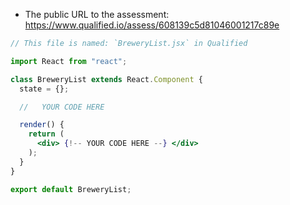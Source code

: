 - The public URL to the assessment: https://www.qualified.io/assess/608139c5d81046001217c89e

```jsx
// This file is named: `BreweryList.jsx` in Qualified

import React from "react";

class BreweryList extends React.Component {
  state = {};

  //   YOUR CODE HERE

  render() {
    return (
      <div> {!-- YOUR CODE HERE --} </div>
    );
  }
}

export default BreweryList;
```
